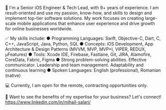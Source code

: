👋 I'm a Senior iOS Engineer & Tech Lead, with 9+ years of experience. I am result-oriented and use my passion, know-how, and skills to design and implement top-tier software solutions. My work focuses on creating large-scale mobile applications that enhance user experience and drive growth for online businesses worldwide.


✅ My skills include:
● Programming Languages: Swift, Objective-C, Dart, C, C++, JavaScript, Java, Python, SQL
● Concepts: iOS Development, App Architecture & Design Patterns (MVVM, MVP, MVP+I, VIPER, REDUX, μFeatures)
● Tools: Xcode IDE, Firebase, Fastlane, Git, JIRA, Alamofire, CoreData, Fabric, Figma
● Strong problem-solving abilities. Effective communicator. Leadership and team management. Adaptability and continuous learning
● Spoken Languages: English (professional), Romanian (native)

💻 Currently, I am open for the remote, contracting opportunities only.

🤝 Want to see the benefits of my expertise for your business? Let's connect! 
https://www.linkedin.com/in/mihail-salari/

